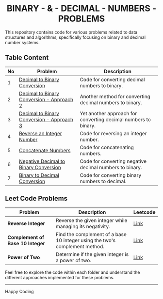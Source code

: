 <h1 align='center'>BINARY - & - DECIMAL - NUMBERS - PROBLEMS</h1>

This repository contains code for various problems related to data structures and algorithms, specifically focusing on binary and decimal number systems.

## Table Content
| No | Problem | Description |
|---|---|---|
| 1 | [Decimal to Binary Conversion](https://github.com/JawadSher/Data-Structures-Algorithms-Based-Problems/tree/main/04%20-%20Binary%20and%20Decimal%20Number%20System%20Based%20Problems/1%20-%20Decimal%20to%20Binary%20Conversion) | Code for converting decimal numbers to binary. |
| 2 | [Decimal to Binary Conversion - Approach 2](https://github.com/JawadSher/Data-Structures-Algorithms-Based-Problems/tree/main/04%20-%20Binary%20and%20Decimal%20Number%20System%20Based%20Problems/2%20-%20Decimal%20to%20Binary%20Conversion%20-%20Method%202) | Another method for converting decimal numbers to binary.  |
| 3 | [Decimal to Binary Conversion - Approach 3](https://github.com/JawadSher/Data-Structures-Algorithms-Based-Problems/tree/main/04%20-%20Binary%20and%20Decimal%20Number%20System%20Based%20Problems/3%20-%20Decimal%20to%20Binary%20Conversion%20-%20Approach%203) | Yet another approach for converting decimal numbers to binary.  |
| 4 | [Reverse an Integer Number](https://github.com/JawadSher/Data-Structures-Algorithms-Based-Problems/tree/main/04%20-%20Binary%20and%20Decimal%20Number%20System%20Based%20Problems/4%20-%20Reverse%20an%20Integer%20Number) | Code for reversing an integer number.  |
| 5 | [Concatenate Numbers](https://github.com/JawadSher/Data-Structures-Algorithms-Based-Problems/tree/main/04%20-%20Binary%20and%20Decimal%20Number%20System%20Based%20Problems/5%20-%20Concatenate%20Numbers) | Code for concatenating numbers.  |
| 6 | [Negative Decimal to Binary Conversion](https://github.com/JawadSher/Data-Structures-Algorithms-Based-Problems/tree/main/04%20-%20Binary%20and%20Decimal%20Number%20System%20Based%20Problems/6%20-%20Negative%20Decimal%20to%20Binary%20Conversion) | Code for converting negative decimal numbers to binary. |
| 7 | [Binary to Decimal Conversion](https://github.com/JawadSher/Data-Structures-Algorithms-Based-Problems/tree/main/04%20-%20Binary%20and%20Decimal%20Number%20System%20Based%20Problems/7%20-%20Binary%20to%20Decimal%20Conversion) | Code for converting binary numbers to decimal. |

## Leet Code Problems
| Problem | Description | Leetcode |
|----|----|----|
| **Reverse Integer** | Reverse the given integer while managing its negativity. | [Link](https://leetcode.com/problems/reverse-integer/description/)
| **Complement of Base 10 Integer** | Find the complement of a base 10 integer using the two's complement method. | [Link](https://leetcode.com/problems/complement-of-base-10-integer/description/)
| **Power of Two** | Determine if the given integer is a power of two. | [Link](https://leetcode.com/problems/power-of-two/description/)

Feel free to explore the code within each folder and understand the different approaches implemented for these problems.

<hr>

Happy Coding
